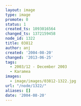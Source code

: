 ```yaml
---
layout: image
type: image
promote: 0
status: 1
created_ts: 1093016564
changed_ts: 1372159458
node_id: 1322
title: 03812
author: anj
created: '2004-08-20'
changed: '2013-06-25'
tags:
  - 2003/12 - December 2003
  - Karamea
images:
  - image/images/03812-1322.jpg
url: "/node/1322/"
aliases: []
date: '2004-08-20'
---
```


